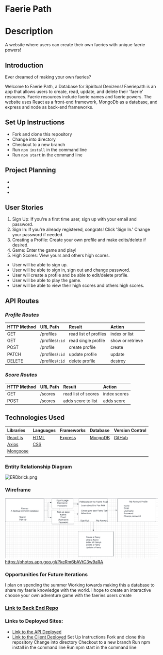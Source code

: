 # Faerie Path

# Description 
A website where users can create their own faeries with unique faerie powers!

## Introduction
Ever dreamed of making your own faeries? 

Welcome to Faerie Path, a Database for Spiritual Denizens! Faeriepath is an app that allows users to create, read, update, and delete their 'faerie' resources. Faerie resources include faerie names and faerie powers. The website uses React as a front-end framework, MongoDb as a database, and express and node as back-end frameworks. 

## Set Up Instructions
- Fork and clone this repository
- Change into directory
- Checkout to a new branch
- Run ``npm install`` in the command line
- Run ``npm start`` in the command line

## Project Planning 
-
-
-

## User Stories
1. Sign Up: If you're a first time user, sign up with your email and password.
2. Sign In: If you're already registered, congrats! Click 'Sign In.' Change your password if needed.
3. Creating a Profile: Create your own profile and make edits/delete if desired.
4. Game: Enter the game and play!
5. High Scores: View yours and others high scores.
  
- User will be able to sign up.
- User will be able to sign in, sign out and change password.
- User will create a profile and be able to edit/delete profile.
- User will be able to play the game.
- User will be able to view their high scores and others high scores.

## API Routes
### _Profile Routes_

| HTTP Method   | URL Path        | Result               | Action           |
|:--------------|:----------------|:---------------------|:-----------------|
| GET           | /profiles       | read list of profiles| index or list    |
| GET           | /profiles/`:id` | read single profile  | show or retrieve |
| POST          | /profile        | create profile       | create           |
| PATCH         | /profiles/`:id` | update profile       | update           |
| DELETE        | /profiles/`:id` | delete profile       | destroy          |

### _Score Routes_

| HTTP Method   | URL Path        | Result               | Action           |
|:--------------|:----------------|:---------------------|:-----------------|
| GET           | /scores         | read list of scores  | index scores     |
| POST          | /scores         | adds score to list   | adds score       |

## Technologies Used

|    Libraries      | Languages        | Frameworks              | Database          | Version Control
|:-----------------------------------------|:----------------|:---------------------|:-----------------|:-----------------|
| [React.js](https://reactjs.org/)       |    [HTML](https://developer.mozilla.org/en-US/docs/Web/HTML)        |  [Express](https://expressjs.com/) | [MongoDB](https://www.mongodb.com/)   | [GitHub](https://github.com/) |[Javascript](https://www.javascript.com/)          | [BootStrap](https://getbootstrap.com/)       |           |
|  [Axios](https://www.npmjs.com/package/axios)         | [CSS](https://developer.mozilla.org/en-US/docs/Web/CSS)          |        |          |
|    [Mongoose](https://mongoosejs.com/)        |           |        |         |
|          |          |       |         |
### Entity Relationship Diagram
![ERDbrick.png](ERDbrick.png)

### Wireframe
![wireframe.png](wireframe.png)
https://photos.app.goo.gl/PkeRm6bAVtC3w9aRA

### Opportunities for Future Iterations
I plan on spending the summer Working towards making this a database to share my faerie knowledge with the world. I hope to create an interactive choose your own adventure game with the faeries users create

### [Link to Back End Repo](https://github.com/rebeccafoltin/express-api-faerie)
### Links to Deployed Sites:
- [Link to the API Deployed](https://stormy-fortress-08010.herokuapp.com/)
- [Link to the Client Deployed](https://rebeccafoltin.github.io/faerie-path-react-front/)
Set Up Instructions
Fork and clone this repository
Change into directory
Checkout to a new branch
Run npm install in the command line
Run npm start in the command line